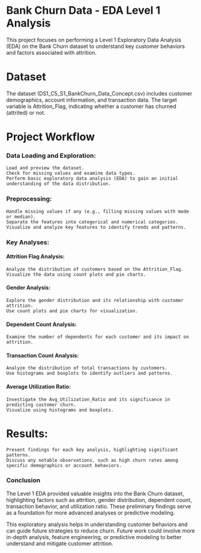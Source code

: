 # Bank Churn Data - EDA Level 1 Analysis 
This project focuses on performing a Level 1 Exploratory Data Analysis (EDA) on the Bank Churn dataset to understand key customer behaviors and factors associated with attrition.

# Dataset 
The dataset (DS1_C5_S1_BankChurn_Data_Concept.csv) includes customer demographics, account information, and transaction data. The target variable is Attrition_Flag, indicating whether a customer has churned (attrited) or not.

# Project Workflow
  ### Data Loading and Exploration:
  
    Load and preview the dataset.
    Check for missing values and examine data types.
    Perform basic exploratory data analysis (EDA) to gain an initial understanding of the data distribution.

  ### Preprocessing:

    Handle missing values if any (e.g., filling missing values with mode or median).
    Separate the features into categorical and numerical categories.
    Visualize and analyze key features to identify trends and patterns.

  ### Key Analyses:

  #### Attrition Flag Analysis:
    Analyze the distribution of customers based on the Attrition_Flag.
    Visualize the data using count plots and pie charts.
  #### Gender Analysis:
    Explore the gender distribution and its relationship with customer attrition.
    Use count plots and pie charts for visualization.
  #### Dependent Count Analysis:
    Examine the number of dependents for each customer and its impact on attrition.
  #### Transaction Count Analysis:
    Analyze the distribution of total transactions by customers.
    Use histograms and boxplots to identify outliers and patterns.
  #### Average Utilization Ratio:
    Investigate the Avg_Utilization_Ratio and its significance in predicting customer churn.
    Visualize using histograms and boxplots.
    
  # Results:
  
    Present findings for each key analysis, highlighting significant patterns.
    Discuss any notable observations, such as high churn rates among specific demographics or account behaviors.

### Conclusion ###
The Level 1 EDA provided valuable insights into the Bank Churn dataset, highlighting factors such as attrition, gender distribution, dependent count, transaction behavior, and utilization ratio. These preliminary findings serve as a foundation for more advanced analyses or predictive modeling.

This exploratory analysis helps in understanding customer behaviors and can guide future strategies to reduce churn. Future work could involve more in-depth analysis, feature engineering, or predictive modeling to better understand and mitigate customer attrition.
